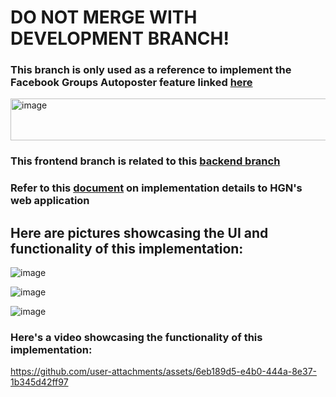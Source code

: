 # DO NOT MERGE WITH DEVELOPMENT BRANCH!
### This branch is only used as a reference to implement the Facebook Groups Autoposter feature linked [here](https://docs.google.com/document/d/1WtvJzftM_---iTJM8My1UTyvAbWPDhz-DrYAD8O6VCc/edit?tab=t.0#bookmark=kix.5zom2a8e1mgg)
<img width="820" height="67" alt="image" src="https://github.com/user-attachments/assets/5a61afc4-098c-49a3-95e1-41979198f1dc" />

### This frontend branch is related to this [backend branch](https://github.com/OneCommunityGlobal/HGNRest/edit/Aureliano_Facebook_Group_Autoposter_Example)
### Refer to this [document](https://docs.google.com/document/d/18IynbHuTDifRaLb9f5ALlkZ_u_8aAtL_LHdgRV2SSgo/edit?tab=t.0#heading=h.jgij1slcc8cf) on implementation details to HGN's web application

## Here are pictures showcasing the UI and functionality of this implementation:

![image](https://github.com/user-attachments/assets/221dc9ec-6270-41d8-ac0a-f025bae094c6)

![image](https://github.com/user-attachments/assets/294d11a3-8440-45e1-9781-0c2e3842de56)

![image](https://github.com/user-attachments/assets/c9c428cd-76e4-4200-b6a5-5a3a4e62fb70)

### Here's a video showcasing the functionality of this implementation:
https://github.com/user-attachments/assets/6eb189d5-e4b0-444a-8e37-1b345d42ff97
